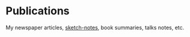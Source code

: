 # Publications

My newspaper articles, [sketch-notes](./README_SketchNotes.md), book summaries, talks notes, etc.

<!-- 
## How

Currently its all LinkedIn posts, articles, backed-up here in Github repo.

Later, may plan to go for monetization options. Here is a quick review so far ...

| Platform  | Type       | Writing charges | Promotion | Payment share        | Payment in India    |
| --------- | ---------- | --------------- | --------- | -------------------- | ------------------- |
| LinkedIn  | Articles   | None            | Algorithm | None                 | None                |
| Substack  | Newsletter | None            | None      | 10%                  | stripe not in India |
| Medium    | Articles   | None            | Yes       | Reading time, ok-ish | stripe not in India |
| Wordpress | Website    | Hosting charges | None      | Adsense              | Paypal, Debit card  |
| Patreon		| Newsletter | None					   | None      | ??              			| ??                  |
| Hubpages  | 700 w blogs| None            | Yes, ads  | Views, ok-ish 				| Paypal in India     |

 
 
 ## Checklists
 ### Doodle
- Colorful text figures, no markers 
- Title in banner and doodle bold
- Scan, copy in Github/Publications
- Write medium blog around with refs
- Add my medium interview link + pic 
- Submit it to the given publication
- Once published, save pdf in Github
- LinkedIn post with hash and handles.
- Same post with medium link in AI groups 
- Advocu submission after decent #likes
- GDE retweet form once someone tweets
- Laminate sketchnote 

### Medium Tags
- Tldrlw: summary ideas advice reading --
- Desi Stack: government technology ideas future --
- Technology Hits: technology ideas sketchnote artificial intelligence --
- Illumination: future advice ideas sketchnote diversity --

### Summary
- Paste In the comments section of Youtube
- Save in Github/Publications as txt
- Publish in Medium with Original source
- Submit it to the given publication
- Once published, save pdf in Github
- LinkedIn post with hash and handles.

### Talks
< 30 ask to join TFUG
else, unspoken topics
Take pic, ask them to post
else, post with pic on LinkedIn, ++ advocu w pic
Ask audience to follow on LinkedIn and medium


-->